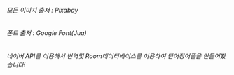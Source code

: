 ###### 모든 이미지 출저 : Pixabay

###### 폰트 출저 : Google Font(Jua)

###### 네이버 API를 이용해서 번역및 Room데이터베이스를 이용하여 단어장어플을 만들어봤습니다!
